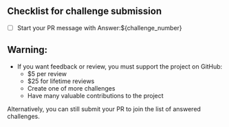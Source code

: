 ## Checklist for challenge submission

- [ ] Start your PR message with Answer:${challenge_number}

## Warning:

- If you want feedback or review, you must support the project on GitHub:
  - $5 per review
  - $25 for lifetime reviews
  - Create one of more challenges
  - Have many valuable contributions to the project

Alternatively, you can still submit your PR to join the list of answered challenges.
